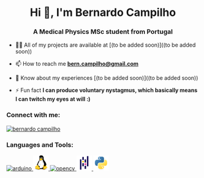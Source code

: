 <h1 align="center">Hi 👋, I'm Bernardo Campilho</h1>
<h3 align="center">A Medical Physics MSc student from Portugal</h3>

- 👨‍💻 All of my projects are available at [(to be added soon)]((to be added soon))

- 📫 How to reach me **bern.campilho@gmail.com**

- 📄 Know about my experiences [(to be added soon)]((to be added soon))

- ⚡ Fun fact **I can produce voluntary nystagmus, which basically means I can twitch my eyes at will :)**

<h3 align="left">Connect with me:</h3>
<p align="left">
<a href="https://linkedin.com/in/bernardo campilho" target="blank"><img align="center" src="https://raw.githubusercontent.com/rahuldkjain/github-profile-readme-generator/master/src/images/icons/Social/linked-in-alt.svg" alt="bernardo campilho" height="30" width="40" /></a>
</p>

<h3 align="left">Languages and Tools:</h3>
<p align="left"> <a href="https://www.arduino.cc/" target="_blank" rel="noreferrer"> <img src="https://cdn.worldvectorlogo.com/logos/arduino-1.svg" alt="arduino" width="40" height="40"/> </a> <a href="https://www.linux.org/" target="_blank" rel="noreferrer"> <img src="https://raw.githubusercontent.com/devicons/devicon/master/icons/linux/linux-original.svg" alt="linux" width="40" height="40"/> </a> <a href="https://opencv.org/" target="_blank" rel="noreferrer"> <img src="https://www.vectorlogo.zone/logos/opencv/opencv-icon.svg" alt="opencv" width="40" height="40"/> </a> <a href="https://pandas.pydata.org/" target="_blank" rel="noreferrer"> <img src="https://raw.githubusercontent.com/devicons/devicon/2ae2a900d2f041da66e950e4d48052658d850630/icons/pandas/pandas-original.svg" alt="pandas" width="40" height="40"/> </a> <a href="https://www.python.org" target="_blank" rel="noreferrer"> <img src="https://raw.githubusercontent.com/devicons/devicon/master/icons/python/python-original.svg" alt="python" width="40" height="40"/> </a> </p>
